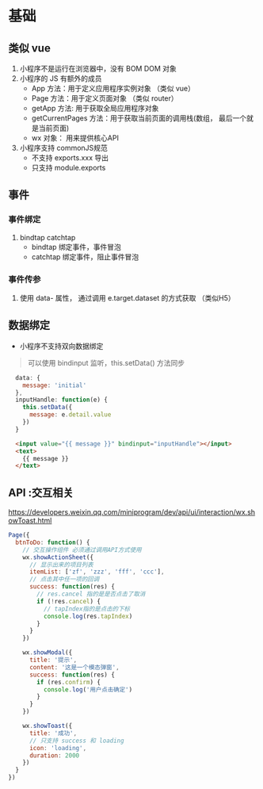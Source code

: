 # 基础

## 类似 vue 
1. 小程序不是运行在浏览器中，没有 BOM DOM 对象
2. 小程序的 JS 有额外的成员
   - App 方法：用于定义应用程序实例对象 （类似 vue）
   - Page 方法：用于定义页面对象 （类似 router）
   - getApp 方法: 用于获取全局应用程序对象
   - getCurrentPages 方法：用于获取当前页面的调用栈(数组， 最后一个就是当前页面)
   - wx 对象： 用来提供核心API
3. 小程序支持 commonJS规范
   - 不支持 exports.xxx 导出
   - 只支持 module.exports

## 事件
### 事件绑定
1. bindtap catchtap
   - bindtap 绑定事件，事件冒泡
   - catchtap 绑定事件，阻止事件冒泡

### 事件传参
1. 使用 data- 属性， 通过调用 e.target.dataset 的方式获取 （类似H5）

## 数据绑定
- 小程序不支持双向数据绑定
> 可以使用 bindinput 监听，this.setData() 方法同步
```js
  data: {
    message: 'initial'
  },
  inputHandle: function(e) {
    this.setData({
      message: e.detail.value
    })
  }
```
```html
  <input value="{{ message }}" bindinput="inputHandle"></input>
  <text>
    {{ message }}
  </text>
```

## API :交互相关

https://developers.weixin.qq.com/miniprogram/dev/api/ui/interaction/wx.showToast.html

```js
Page({
  btnToDo: function() {
    // 交互操作组件 必须通过调用API方式使用
    wx.showActionSheet({
      // 显示出来的项目列表
      itemList: ['zf', 'zzz', 'fff', 'ccc'],
      // 点击其中任一项的回调
      success: function(res) {
        // res.cancel 指的是是否点击了取消
        if (!res.cancel) {
          // tapIndex指的是点击的下标
          console.log(res.tapIndex)
        }
      }
    })

    wx.showModal({
      title: '提示',
      content: '这是一个模态弹窗',
      success: function(res) {
        if (res.confirm) {
          console.log('用户点击确定')
        }
      }
    })

    wx.showToast({
      title: '成功',
      // 只支持 success 和 loading
      icon: 'loading',
      duration: 2000
    })
  }
})
```
